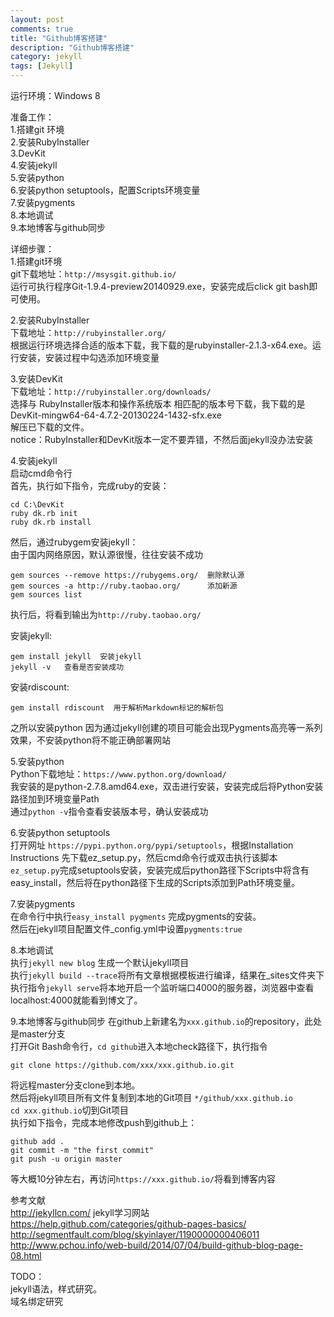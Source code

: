 ```yaml
---
layout: post
comments: true
title: "Github博客搭建"
description: "Github博客搭建"
category: jekyll
tags: [Jekyll]
---
```



运行环境：Windows 8	

准备工作：  
   1.搭建git 环境  
   2.安装RubyInstaller  
   3.DevKit  
   4.安装jekyll  
   5.安装python  
   6.安装python setuptools，配置Scripts环境变量  
   7.安装pygments  
   8.本地调试  
   9.本地博客与github同步

详细步骤：  
1.搭建git环境  
git下载地址：`http://msysgit.github.io/`  
运行可执行程序Git-1.9.4-preview20140929.exe，安装完成后click git bash即可使用。

2.安装RubyInstaller  
下载地址：`http://rubyinstaller.org/`  
根据运行环境选择合适的版本下载，我下载的是rubyinstaller-2.1.3-x64.exe。运行安装，安装过程中勾选添加环境变量	

3.安装DevKit  
下载地址：`http://rubyinstaller.org/downloads/`  
选择与  RubyInstaller版本和操作系统版本 相匹配的版本号下载，我下载的是DevKit-mingw64-64-4.7.2-20130224-1432-sfx.exe  
解压已下载的文件。  
notice：RubyInstaller和DevKit版本一定不要弄错，不然后面jekyll没办法安装  

4.安装jekyll  
启动cmd命令行  
首先，执行如下指令，完成ruby的安装：  

	cd C:\DevKit  
	ruby dk.rb init  
	ruby dk.rb install

然后，通过rubygem安装jekyll：  
由于国内网络原因，默认源很慢，往往安装不成功  

	gem sources --remove https://rubygems.org/	删除默认源
	gem sources -a http://ruby.taobao.org/		添加新源
	gem sources list

执行后，将看到输出为`http://ruby.taobao.org/`  

安装jekyll:

	gem install jekyll  安装jekyll
	jekyll -v	查看是否安装成功

安装rdiscount:

	gem install rdiscount  用于解析Markdown标记的解析包

之所以安装python 因为通过jekyll创建的项目可能会出现Pygments高亮等一系列效果，不安装python将不能正确部署网站  

5.安装python  
Python下载地址：`https://www.python.org/download/	`  
我安装的是python-2.7.8.amd64.exe，双击进行安装，安装完成后将Python安装路径加到环境变量Path  
通过`python -v`指令查看安装版本号，确认安装成功			

6.安装python setuptools  
打开网址 `https://pypi.python.org/pypi/setuptools`，根据Installation Instructions 先下载ez_setup.py，然后cmd命令行或双击执行该脚本	`ez_setup.py`完成setuptools安装，安装完成后python路径下Scripts中将含有easy_install，然后将在python路径下生成的Scripts添加到Path环境变量。		

7.安装pygments  
在命令行中执行`easy_install pygments` 完成pygments的安装。  
然后在jekyll项目配置文件_config.yml中设置`pygments:true`		

8.本地调试  
执行`jekyll new blog` 生成一个默认jekyll项目  
执行`jekyll build --trace`将所有文章根据模板进行编译，结果在_sites文件夹下  
执行指令`jekyll serve`将本地开启一个监听端口4000的服务器，浏览器中查看localhost:4000就能看到博文了。			

9.本地博客与github同步
在github上新建名为`xxx.github.io`的repository，此处是master分支  
打开Git Bash命令行，`cd github`进入本地check路径下，执行指令

	git clone https://github.com/xxx/xxx.github.io.git		
将远程master分支clone到本地。  
然后将jekyll项目所有文件复制到本地的Git项目	`*/github/xxx.github.io`  
`cd xxx.github.io`切到Git项目			
执行如下指令，完成本地修改push到github上：

	github add .		
	git commit -m "the first commit"	
	git push -u origin master		
 
等大概10分钟左右，再访问`https://xxx.github.io/`将看到博客内容		

参考文献  
http://jekyllcn.com/ jekyll学习网站  
https://help.github.com/categories/github-pages-basics/  
http://segmentfault.com/blog/skyinlayer/1190000000406011  
http://www.pchou.info/web-build/2014/07/04/build-github-blog-page-08.html		

TODO：  
jekyll语法，样式研究。  
域名绑定研究  

